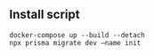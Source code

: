 ## Install script

```shell
docker-compose up --build --detach
npx prisma migrate dev —name init
```